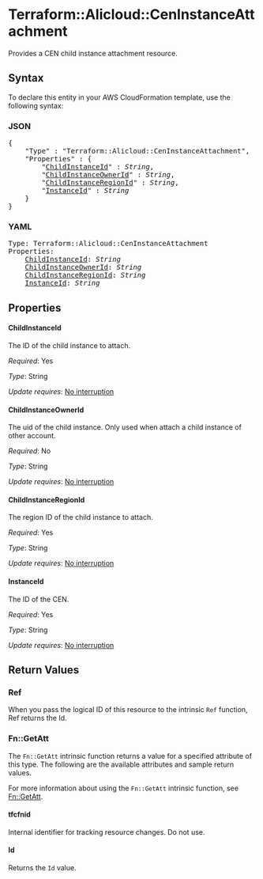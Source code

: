 # Terraform::Alicloud::CenInstanceAttachment

Provides a CEN child instance attachment resource.

## Syntax

To declare this entity in your AWS CloudFormation template, use the following syntax:

### JSON

<pre>
{
    "Type" : "Terraform::Alicloud::CenInstanceAttachment",
    "Properties" : {
        "<a href="#childinstanceid" title="ChildInstanceId">ChildInstanceId</a>" : <i>String</i>,
        "<a href="#childinstanceownerid" title="ChildInstanceOwnerId">ChildInstanceOwnerId</a>" : <i>String</i>,
        "<a href="#childinstanceregionid" title="ChildInstanceRegionId">ChildInstanceRegionId</a>" : <i>String</i>,
        "<a href="#instanceid" title="InstanceId">InstanceId</a>" : <i>String</i>
    }
}
</pre>

### YAML

<pre>
Type: Terraform::Alicloud::CenInstanceAttachment
Properties:
    <a href="#childinstanceid" title="ChildInstanceId">ChildInstanceId</a>: <i>String</i>
    <a href="#childinstanceownerid" title="ChildInstanceOwnerId">ChildInstanceOwnerId</a>: <i>String</i>
    <a href="#childinstanceregionid" title="ChildInstanceRegionId">ChildInstanceRegionId</a>: <i>String</i>
    <a href="#instanceid" title="InstanceId">InstanceId</a>: <i>String</i>
</pre>

## Properties

#### ChildInstanceId

The ID of the child instance to attach.

_Required_: Yes

_Type_: String

_Update requires_: [No interruption](https://docs.aws.amazon.com/AWSCloudFormation/latest/UserGuide/using-cfn-updating-stacks-update-behaviors.html#update-no-interrupt)

#### ChildInstanceOwnerId

The uid of the child instance. Only used when attach a child instance of other account.

_Required_: No

_Type_: String

_Update requires_: [No interruption](https://docs.aws.amazon.com/AWSCloudFormation/latest/UserGuide/using-cfn-updating-stacks-update-behaviors.html#update-no-interrupt)

#### ChildInstanceRegionId

The region ID of the child instance to attach.

_Required_: Yes

_Type_: String

_Update requires_: [No interruption](https://docs.aws.amazon.com/AWSCloudFormation/latest/UserGuide/using-cfn-updating-stacks-update-behaviors.html#update-no-interrupt)

#### InstanceId

The ID of the CEN.

_Required_: Yes

_Type_: String

_Update requires_: [No interruption](https://docs.aws.amazon.com/AWSCloudFormation/latest/UserGuide/using-cfn-updating-stacks-update-behaviors.html#update-no-interrupt)

## Return Values

### Ref

When you pass the logical ID of this resource to the intrinsic `Ref` function, Ref returns the Id.

### Fn::GetAtt

The `Fn::GetAtt` intrinsic function returns a value for a specified attribute of this type. The following are the available attributes and sample return values.

For more information about using the `Fn::GetAtt` intrinsic function, see [Fn::GetAtt](https://docs.aws.amazon.com/AWSCloudFormation/latest/UserGuide/intrinsic-function-reference-getatt.html).

#### tfcfnid

Internal identifier for tracking resource changes. Do not use.

#### Id

Returns the <code>Id</code> value.

